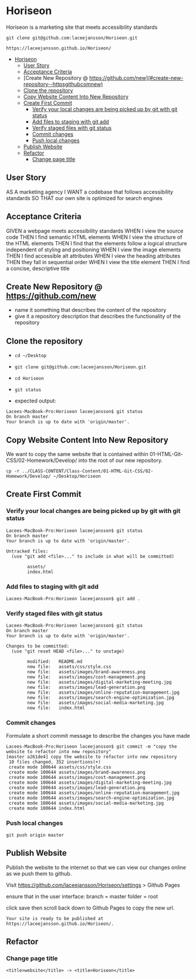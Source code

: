 # Horiseon

Horiseon is a marketing site that meets accessibility standards

    git clone git@github.com:laceejansson/Horiseon.git

    https://laceejansson.github.io/Horiseon/

- [Horiseon](#horiseon)
  - [User Story](#user-story)
  - [Acceptance Criteria](#acceptance-criteria)
  - [Create New Repository @ https://github.com/new](#create-new-repository--httpsgithubcomnew)
  - [Clone the repository](#clone-the-repository)
  - [Copy Website Content Into New Repository](#copy-website-content-into-new-repository)
  - [Create First Commit](#create-first-commit)
    - [Verify your local changes are being picked up by git with git status](#verify-your-local-changes-are-being-picked-up-by-git-with-git-status)
    - [Add files to staging with git add](#add-files-to-staging-with-git-add)
    - [Verify staged files with git status](#verify-staged-files-with-git-status)
    - [Commit changes](#commit-changes)
    - [Push local changes](#push-local-changes)
  - [Publish Website](#publish-website)
  - [Refactor](#refactor)
    - [Change page title](#change-page-title)


## User Story

AS A marketing agency
I WANT a codebase that follows accessibility standards
SO THAT our own site is optimized for search engines

## Acceptance Criteria

GIVEN a webpage meets accessibility standards
WHEN I view the source code
THEN I find semantic HTML elements
WHEN I view the structure of the HTML elements
THEN I find that the elements follow a logical structure independent of styling and positioning
WHEN I view the image elements
THEN I find accessible alt attributes
WHEN I view the heading attributes
THEN they fall in sequential order
WHEN I view the title element
THEN I find a concise, descriptive title

## Create New Repository @ https://github.com/new

- name it something that describes the content of the repository
- give it a repository description that describes the functionality of the repository

## Clone the repository
- `cd ~/Desktop`
- `git clone git@github.com:laceejansson/Horiseon.git`
- `cd Horiseon`
- `git status`

- expected output: 

```
Lacees-MacBook-Pro:Horiseon laceejansson$ git status
On branch master
Your branch is up to date with 'origin/master'.
```


## Copy Website Content Into New Repository

We want to copy the same website that is contained within 01-HTML-Git-CSS/02-Homework/Develop/ into the root of our new repository.

    cp -r ../CLASS-CONTENT/Class-Content/01-HTML-Git-CSS/02-Homework/Develop/ ~/Desktop/Horiseon


## Create First Commit

### Verify your local changes are being picked up by git with git status

```
Lacees-MacBook-Pro:Horiseon laceejansson$ git status
On branch master
Your branch is up to date with 'origin/master'.

Untracked files:
  (use "git add <file>..." to include in what will be committed)

        assets/
        index.html
```

### Add files to staging with git add

    Lacees-MacBook-Pro:Horiseon laceejansson$ git add .

### Verify staged files with git status

```
Lacees-MacBook-Pro:Horiseon laceejansson$ git status
On branch master
Your branch is up to date with 'origin/master'.

Changes to be committed:
  (use "git reset HEAD <file>..." to unstage)

        modified:   README.md
        new file:   assets/css/style.css
        new file:   assets/images/brand-awareness.png
        new file:   assets/images/cost-management.png
        new file:   assets/images/digital-marketing-meeting.jpg
        new file:   assets/images/lead-generation.png
        new file:   assets/images/online-reputation-management.jpg
        new file:   assets/images/search-engine-optimization.jpg
        new file:   assets/images/social-media-marketing.jpg
        new file:   index.html

```

### Commit changes

Formulate a short commit message to describe the changes you have made

```
Lacees-MacBook-Pro:Horiseon laceejansson$ git commit -m "copy the website to refactor into new repository"
[master a261de4] copy the website to refactor into new repository
 10 files changed, 352 insertions(+)
 create mode 100644 assets/css/style.css
 create mode 100644 assets/images/brand-awareness.png
 create mode 100644 assets/images/cost-management.png
 create mode 100644 assets/images/digital-marketing-meeting.jpg
 create mode 100644 assets/images/lead-generation.png
 create mode 100644 assets/images/online-reputation-management.jpg
 create mode 100644 assets/images/search-engine-optimization.jpg
 create mode 100644 assets/images/social-media-marketing.jpg
 create mode 100644 index.html

```

### Push local changes

    git push origin master


## Publish Website

Publish the website to the internet so that we can view our changes online as we push them to github.

Visit https://github.com/laceejansson/Horiseon/settings > Github Pages 

ensure that in the user interface:
branch = master
folder = root

click save then scroll back down to Github Pages to copy the new url.

    Your site is ready to be published at https://laceejansson.github.io/Horiseon/.

## Refactor

### Change page title

    <title>website</title> -> <title>Horiseon</title>

